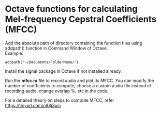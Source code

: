 # Octave functions for calculating Mel-frequency Cepstral Coefficients (MFCC)

Add the absolute path of directory containing the function files using addpath() function in Command Window of Octave.<br />
Example:
```
addpath('~/Documents/FolderName/')
```
Install the signal package in Octave if not installed already.<br />

Run the <b>mfcc.m</b> file to record audio and plot its MFCC. You can modify the number of coefficients to compute, choose a custom audio file instead of recording audio, change overlap %, etc in the code.<br />

For a detailed theory on steps to compute MFCC, refer https://tinyurl.com/o88j3um <br />
